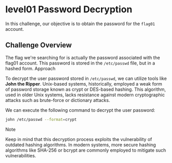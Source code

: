 # level01 Password Decryption

In this challenge, our objective is to obtain the password for the `flag01` account.
## Challenge Overview

The flag we're searching for is actually the password associated with the flag01 account. This password is stored in the `/etc/passwd` file, but in a hashed form.
Approach

To decrypt the user password stored in `/etc/passwd`, we can utilize tools like **John the Ripper**. Unix-based systems, historically, employed a weak form of password storage known as crypt or DES-based hashing. This algorithm, used in older Unix systems, lacks resistance against modern cryptographic attacks such as brute-force or dictionary attacks.

We can execute the following command to decrypt the user password:

```bash
john /etc/passwd --format=crypt
```
> [!NOTE]
> Keep in mind that this decryption process exploits the vulnerability of outdated hashing algorithms. In modern systems, more secure hashing algorithms like SHA-256 or bcrypt are commonly employed to mitigate such vulnerabilities.